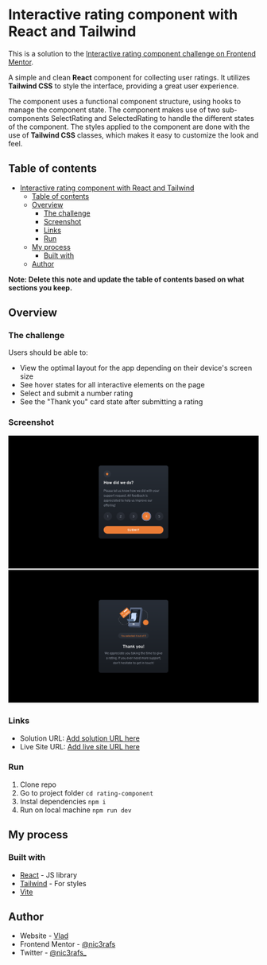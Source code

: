 # Interactive rating component with React and Tailwind

This is a solution to the [Interactive rating component challenge on Frontend Mentor](https://www.frontendmentor.io/challenges/interactive-rating-component-koxpeBUmI). 

A simple and clean **React** component for collecting user ratings. It utilizes **Tailwind CSS** to style the interface, providing a great user experience. 

The component uses a functional component structure, using hooks to manage the component state. The component makes use of two sub-components SelectRating and SelectedRating to handle the different states of the component. The styles applied to the component are done with the use of **Tailwind CSS** classes, which makes it easy to customize the look and feel.

## Table of contents

- [Interactive rating component with React and Tailwind](#interactive-rating-component-with-react-and-tailwind)
  - [Table of contents](#table-of-contents)
  - [Overview](#overview)
    - [The challenge](#the-challenge)
    - [Screenshot](#screenshot)
    - [Links](#links)
    - [Run](#run)
  - [My process](#my-process)
    - [Built with](#built-with)
  - [Author](#author)

**Note: Delete this note and update the table of contents based on what sections you keep.**

## Overview

### The challenge

Users should be able to:

- View the optimal layout for the app depending on their device's screen size
- See hover states for all interactive elements on the page
- Select and submit a number rating
- See the "Thank you" card state after submitting a rating

### Screenshot

![](./screenshots/screenshot.png)
![](./screenshots/screenshot2.png)

### Links

- Solution URL: [Add solution URL here](https://your-solution-url.com)
- Live Site URL: [Add live site URL here](https://your-live-site-url.com)

### Run

1. Clone repo
2. Go to project folder ```cd rating-component``` 
3. Instal dependencies `npm i`
4. Run on local machine `npm run dev`

## My process

### Built with

- [React](https://reactjs.org/) - JS library
- [Tailwind](https://tailwindcss.com/) - For styles
- [Vite](https://vitejs.dev/)


## Author

- Website - [Vlad](https://github.com/nic3rafs)
- Frontend Mentor - [@nic3rafs](https://www.frontendmentor.io/profile/nic3rafs)
- Twitter - [@nic3rafs_](https://www.twitter.com/nic3rafs_)
